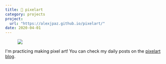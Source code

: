 ```yaml
---
title: 👾 pixelart
category: projects
project:
  url: "https://alexjpaz.github.io/pixelart/"
date: 2020-04-01
---
```


<figure class="image is-200by200">
    <a href='https://alexjpaz.github.io/pixelart'>
        <img src='https://alexjpaz.github.io/pixelart/assets/hero-image.gif' style='image-rendering: pixelated'/>
    </a>
</figure>

I'm practicing making pixel art! You can check my daily posts on the [pixelart blog](https://alexjpaz.github.io/pixelart/).
